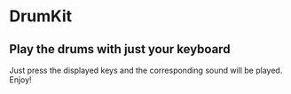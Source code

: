 # DrumKit

## Play the drums with just your keyboard

Just press the displayed keys and the corresponding sound will be played. Enjoy!

